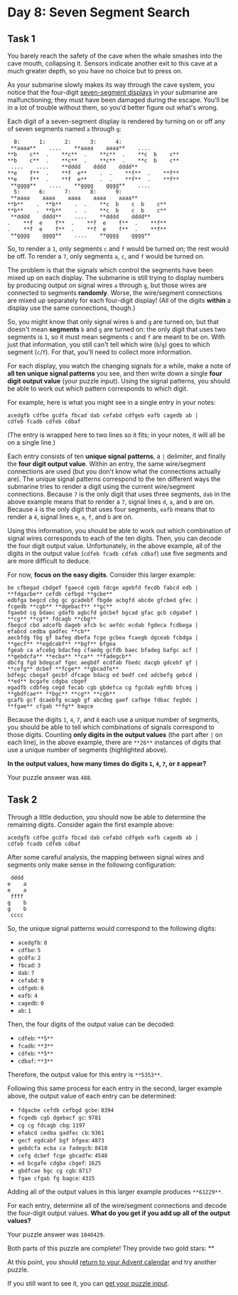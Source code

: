# Day 8: Seven Segment Search 
## Task 1
You barely reach the safety of the cave when the whale smashes into the cave mouth, collapsing it. Sensors indicate another exit to this cave at a much greater depth, so you have no choice but to press on.

As your submarine slowly makes its way through the cave system, you notice that the four-digit <a href="https://en.wikipedia.org/wiki/Seven-segment_display" target="_blank">seven-segment displays</a> in your submarine are malfunctioning; <span title="Yes, just the four-digit seven-segment ones. Whole batch must have been faulty.">they must have been damaged</span> during the escape. You'll be in a lot of trouble without them, so you'd better figure out what's wrong.

Each digit of a seven-segment display is rendered by turning on or off any of seven segments named `a` through `g`:

```
  0:      1:      2:      3:      4:
 **aaaa**    ....    **aaaa    aaaa**    ....
**b    c**  .    **c**  .    **c**  .    **c  b    c**
**b    c**  .    **c**  .    **c**  .    **c  b    c**
 ....    ....    **dddd    dddd    dddd**
**e    f**  .    **f  e**    .  .    **f**  .    **f**
**e    f**  .    **f  e**    .  .    **f**  .    **f**
 **gggg**    ....    **gggg    gggg**    ....
  5:      6:      7:      8:      9:
 **aaaa    aaaa    aaaa    aaaa    aaaa**
**b**    .  **b**    .  .    **c  b    c  b    c**
**b**    .  **b**    .  .    **c  b    c  b    c**
 **dddd    dddd**    ....    **dddd    dddd**
.    **f  e    f**  .    **f  e    f**  .    **f**
.    **f  e    f**  .    **f  e    f**  .    **f**
 **gggg    gggg**    ....    **gggg    gggg**
```

So, to render a `1`, only segments `c` and `f` would be turned on; the rest would be off. To render a `7`, only segments `a`, `c`, and `f` would be turned on.

The problem is that the signals which control the segments have been mixed up on each display. The submarine is still trying to display numbers by producing output on signal wires `a` through `g`, but those wires are connected to segments **randomly**. Worse, the wire/segment connections are mixed up separately for each four-digit display! (All of the digits **within** a display use the same connections, though.)

So, you might know that only signal wires `b` and `g` are turned on, but that doesn't mean **segments** `b` and `g` are turned on: the only digit that uses two segments is `1`, so it must mean segments `c` and `f` are meant to be on. With just that information, you still can't tell which wire (`b`/`g`) goes to which segment (`c`/`f`). For that, you'll need to collect more information.

For each display, you watch the changing signals for a while, make a note of **all ten unique signal patterns** you see, and then write down a single **four digit output value** (your puzzle input). Using the signal patterns, you should be able to work out which pattern corresponds to which digit.

For example, here is what you might see in a single entry in your notes:

```
acedgfb cdfbe gcdfa fbcad dab cefabd cdfgeb eafb cagedb ab |
cdfeb fcadb cdfeb cdbaf
```

(The entry is wrapped here to two lines so it fits; in your notes, it will all be on a single line.)

Each entry consists of ten **unique signal patterns**, a `|` delimiter, and finally the **four digit output value**. Within an entry, the same wire/segment connections are used (but you don't know what the connections actually are). The unique signal patterns correspond to the ten different ways the submarine tries to render a digit using the current wire/segment connections. Because `7` is the only digit that uses three segments, `dab` in the above example means that to render a `7`, signal lines `d`, `a`, and `b` are on. Because `4` is the only digit that uses four segments, `eafb` means that to render a `4`, signal lines `e`, `a`, `f`, and `b` are on.

Using this information, you should be able to work out which combination of signal wires corresponds to each of the ten digits. Then, you can decode the four digit output value. Unfortunately, in the above example, all of the digits in the output value (`cdfeb fcadb cdfeb cdbaf`) use five segments and are more difficult to deduce.

For now, **focus on the easy digits**. Consider this larger example:

```
be cfbegad cbdgef fgaecd cgeb fdcge agebfd fecdb fabcd edb |
**fdgacbe** cefdb cefbgd **gcbe**
edbfga begcd cbg gc gcadebf fbgde acbgfd abcde gfcbed gfec |
fcgedb **cgb** **dgebacf** **gc**
fgaebd cg bdaec gdafb agbcfd gdcbef bgcad gfac gcb cdgabef |
**cg** **cg** fdcagb **cbg**
fbegcd cbd adcefb dageb afcb bc aefdc ecdab fgdeca fcdbega |
efabcd cedba gadfec **cb**
aecbfdg fbg gf bafeg dbefa fcge gcbea fcaegb dgceab fcbdga |
**gecf** **egdcabf** **bgf** bfgea
fgeab ca afcebg bdacfeg cfaedg gcfdb baec bfadeg bafgc acf |
**gebdcfa** **ecba** **ca** **fadegcb**
dbcfg fgd bdegcaf fgec aegbdf ecdfab fbedc dacgb gdcebf gf |
**cefg** dcbef **fcge** **gbcadfe**
bdfegc cbegaf gecbf dfcage bdacg ed bedf ced adcbefg gebcd |
**ed** bcgafe cdgba cbgef
egadfb cdbfeg cegd fecab cgb gbdefca cg fgcdab egfdb bfceg |
**gbdfcae** **bgc** **cg** **cgb**
gcafb gcf dcaebfg ecagb gf abcdeg gaef cafbge fdbac fegbdc |
**fgae** cfgab **fg** bagce
```

Because the digits `1`, `4`, `7`, and `8` each use a unique number of segments, you should be able to tell which combinations of signals correspond to those digits. Counting **only digits in the output values** (the part after `|` on each line), in the above example, there are `**26**` instances of digits that use a unique number of segments (highlighted above).

**In the output values, how many times do digits `1`, `4`, `7`, or `8` appear?**

Your puzzle answer was `488`.
## Task 2
Through a little deduction, you should now be able to determine the remaining digits. Consider again the first example above:

```
acedgfb cdfbe gcdfa fbcad dab cefabd cdfgeb eafb cagedb ab |
cdfeb fcadb cdfeb cdbaf
```

After some careful analysis, the mapping between signal wires and segments only make sense in the following configuration:

```
 dddd
e    a
e    a
 ffff
g    b
g    b
 cccc
```

So, the unique signal patterns would correspond to the following digits:

 - `acedgfb`: `8`
 - `cdfbe`: `5`
 - `gcdfa`: `2`
 - `fbcad`: `3`
 - `dab`: `7`
 - `cefabd`: `9`
 - `cdfgeb`: `6`
 - `eafb`: `4`
 - `cagedb`: `0`
 - `ab`: `1`

Then, the four digits of the output value can be decoded:

 - `cdfeb`: `**5**`
 - `fcadb`: `**3**`
 - `cdfeb`: `**5**`
 - `cdbaf`: `**3**`

Therefore, the output value for this entry is `**5353**`.

Following this same process for each entry in the second, larger example above, the output value of each entry can be determined:

 - `fdgacbe cefdb cefbgd gcbe`: `8394`
 - `fcgedb cgb dgebacf gc`: `9781`
 - `cg cg fdcagb cbg`: `1197`
 - `efabcd cedba gadfec cb`: `9361`
 - `gecf egdcabf bgf bfgea`: `4873`
 - `gebdcfa ecba ca fadegcb`: `8418`
 - `cefg dcbef fcge gbcadfe`: `4548`
 - `ed bcgafe cdgba cbgef`: `1625`
 - `gbdfcae bgc cg cgb`: `8717`
 - `fgae cfgab fg bagce`: `4315`

Adding all of the output values in this larger example produces `**61229**`.

For each entry, determine all of the wire/segment connections and decode the four-digit output values. **What do you get if you add up all of the output values?**

Your puzzle answer was `1040429`.
<p class="day-success">Both parts of this puzzle are complete! They provide two gold stars: **

At this point, you should <a href="/2021">return to your Advent calendar</a> and try another puzzle.

If you still want to see it, you can <a href="8/input" target="_blank">get your puzzle input</a>.
